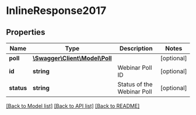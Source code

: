 # InlineResponse2017

## Properties
Name | Type | Description | Notes
------------ | ------------- | ------------- | -------------
**poll** | [**\Swagger\Client\Model\Poll**](Poll.md) |  | [optional] 
**id** | **string** | Webinar Poll ID | [optional] 
**status** | **string** | Status of the Webinar Poll | [optional] 

[[Back to Model list]](../README.md#documentation-for-models) [[Back to API list]](../README.md#documentation-for-api-endpoints) [[Back to README]](../README.md)


